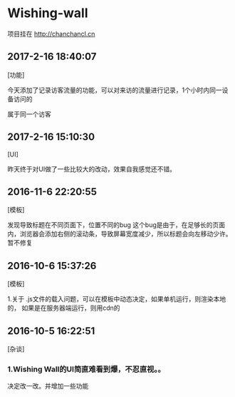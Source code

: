 # Wishing-wall

项目挂在 http://chanchancl.cn


## 2017-2-16 18:40:07
[功能]

今天添加了记录访客流量的功能，可以对来访的流量进行记录，1个小时内同一设备访问的

属于同一个访客

## 2017-2-16 15:10:30
[UI]

昨天终于对UI做了一些比较大的改动，效果自我感觉还不错。

## 2016-11-6 22:20:55
[模板]

发现导致标题在不同页面下，位置不同的bug
这个bug是由于，在足够长的页面内，浏览器会添加右侧的滚动条，导致屏幕宽度减少，所以标题会向左移动少许。
暂不修复

## 2016-10-6 15:37:26
[模板]

1.关于 .js文件的载入问题，可以在模板中动态决定，如果单机运行，则渲染本地的，
如果是在服务器端运行，则用cdn的

## 2016-10-5 16:22:51
[杂谈]
### 1.Wishing Wall的UI简直难看到爆，不忍直视。。
决定改一改。并增加一些功能

